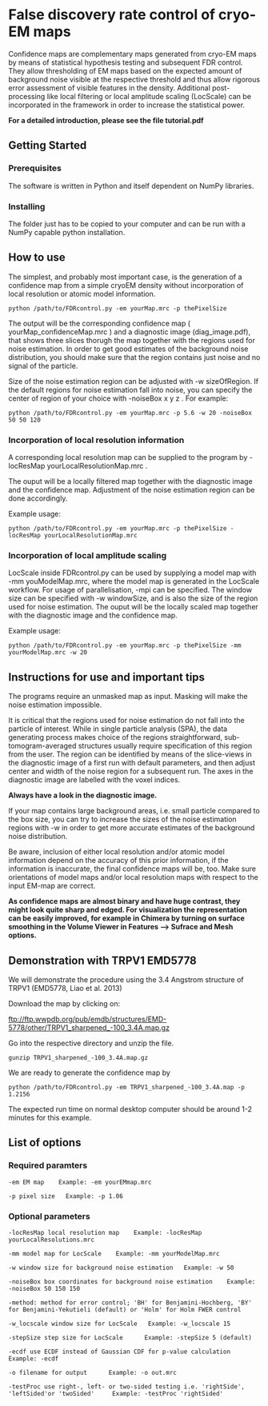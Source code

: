 # False discovery rate control of cryo-EM maps

Confidence maps are complementary maps generated from cryo-EM maps by means of statistical hypothesis testing and subsequent FDR control. They allow thresholding of EM maps based on the expected amount of background noise visible at the respective threshold and thus allow rigorous error assessment of visible features in the density. 
Additional post-processing like local filtering or local amplitude scaling (LocScale) can be incorporated in the framework in order to increase the statistical power.

**For a detailed introduction, please see the file tutorial.pdf**

## Getting Started


### Prerequisites

The software is written in Python and itself dependent on NumPy libraries. 


### Installing

The folder just has to be copied to your computer and can be run with a NumPy capable python installation.


## How to use

The simplest, and probably most important case, is the generation of a confidence map from a simple cryoEM density without incorporation of local resolution or atomic model information.

```
python /path/to/FDRcontrol.py -em yourMap.mrc -p thePixelSize
```

The output will be the corresponding confidence map ( yourMap_confidenceMap.mrc ) and a diagnostic image (diag_image.pdf), that shows three slices thorugh the map together with the regions used for noise estimation. In order to get good estimates of the background noise distribution, you should make sure that the region contains just noise and no signal of the particle.

Size of the noise estimation region can be adjusted with -w sizeOfRegion. If the default regions for noise estimation fall into noise, you can specify the center of region of your choice with -noiseBox x y z .
For example:

```
python /path/to/FDRcontrol.py -em yourMap.mrc -p 5.6 -w 20 -noiseBox 50 50 120
```

### Incorporation of local resolution information

A corresponding local resolution map can be supplied to the program by -locResMap yourLocalResolutionMap.mrc .

The ouput will be a locally filtered map together with the diagnostic image and the confidence map. Adjustment of the noise estimation region can be done accordingly.

Example usage:
```
python /path/to/FDRcontrol.py -em yourMap.mrc -p thePixelSize -locResMap yourLocalResolutionMap.mrc
```

### Incorporation of local amplitude scaling

LocScale inside FDRcontrol.py can be used by supplying a model map with -mm youModelMap.mrc, where the model map is generated in the LocScale workflow. For usage of parallelisation, -mpi can be specified. The window size can be specified with -w windowSize,
 and is also the size of the region used for noise estimation.
The ouput will be the locally scaled map together with the diagnostic image and the confidence map. 

Example usage:

```
python /path/to/FDRcontrol.py -em yourMap.mrc -p thePixelSize -mm yourModelMap.mrc -w 20
```

## Instructions for use and important tips

The programs require an unmasked map as input. Masking will make the noise estimation impossible.

It is critical that the regions used for noise estimation do not fall into the particle of interest. While in single particle analysis (SPA), 
the data generating process makes choice of the regions straightforward, sub-tomogram-averaged structures usually require specification of this region from the user.
The region can be identified by means of the slice-views in the diagnostic image of a first run with default parameters, and then adjust center and width of the noise region for a subsequent run. 
The axes in the diagnostic image are labelled with the voxel indices.

**Always have a look in the diagnostic image.** 

If your map contains large background areas, i.e. small particle compared to the box size, you can try to increase the sizes of the noise estimation regions with -w in 
order to get more accurate estimates of the background noise distribution.

Be aware, inclusion of either local resolution and/or atomic model information depend on the accuracy of this prior information, if the information is inaccurate, the final confidence maps will be, too.
Make sure orientations of model maps and/or local resolution maps with respect to the input EM-map are correct.

**As confidence maps are almost binary and have huge contrast, they might look quite sharp and edged. For visualization the representation can be easily improved, for example in Chimera by 
turning on surface smoothing in the Volume Viewer in Features --> Sufrace and Mesh options.**

## Demonstration with TRPV1 EMD5778

We will demonstrate the procedure using the 3.4 Angstrom structure of TRPV1 (EMD5778, Liao et al. 2013)

Download the map by clicking on: 

ftp://ftp.wwpdb.org/pub/emdb/structures/EMD-5778/other/TRPV1_sharpened_-100_3.4A.map.gz

Go into the respective directory and unzip the file. 

```
gunzip TRPV1_sharpened_-100_3.4A.map.gz
```

We are ready to generate the confidence map by

```
python /path/to/FDRcontrol.py -em TRPV1_sharpened_-100_3.4A.map -p 1.2156
```

The expected run time on normal desktop computer should be around 1-2 minutes for this example.


## List of options


### Required paramters

    -em EM map    Example: -em yourEMmap.mrc

    -p pixel size   Example: -p 1.06    


### Optional parameters

    -locResMap local resolution map    Example: -locResMap yourLocalResolutions.mrc
    
    -mm model map for LocScale    Example: -mm yourModelMap.mrc
    
    -w window size for background noise estimation   Example: -w 50
    
    -noiseBox box coordinates for background noise estimation    Example: -noiseBox 50 150 150
    
    -method: method for error control; 'BH' for Benjamini-Hochberg, 'BY' for Benjamini-Yekutieli (default) or 'Holm' for Holm FWER control
    
    -w_locscale window size for LocScale   Example: -w_locscale 15
    
    -stepSize step size for LocScale      Example: -stepSize 5 (default)
    
    -ecdf use ECDF instead of Gaussian CDF for p-value calculation      Example: -ecdf
    
    -o filename for output      Example: -o out.mrc
    
    -testProc use right-, left- or two-sided testing i.e. 'rightSide', 'leftSided'or 'twoSided'     Example: -testProc 'rightSided'
    
    
    
    
    



